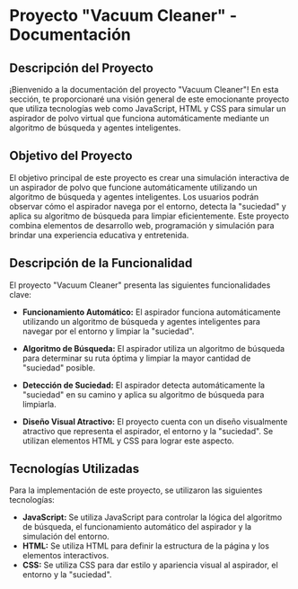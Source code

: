 # Proyecto "Vacuum Cleaner" - Documentación

## Descripción del Proyecto

¡Bienvenido a la documentación del proyecto "Vacuum Cleaner"! En esta sección, te proporcionaré una visión general de este emocionante proyecto que utiliza tecnologías web como JavaScript, HTML y CSS para simular un aspirador de polvo virtual que funciona automáticamente mediante un algoritmo de búsqueda y agentes inteligentes.

## Objetivo del Proyecto

El objetivo principal de este proyecto es crear una simulación interactiva de un aspirador de polvo que funcione automáticamente utilizando un algoritmo de búsqueda y agentes inteligentes. Los usuarios podrán observar cómo el aspirador navega por el entorno, detecta la "suciedad" y aplica su algoritmo de búsqueda para limpiar eficientemente. Este proyecto combina elementos de desarrollo web, programación y simulación para brindar una experiencia educativa y entretenida.

## Descripción de la Funcionalidad

El proyecto "Vacuum Cleaner" presenta las siguientes funcionalidades clave:

- **Funcionamiento Automático:** El aspirador funciona automáticamente utilizando un algoritmo de búsqueda y agentes inteligentes para navegar por el entorno y limpiar la "suciedad".

- **Algoritmo de Búsqueda:** El aspirador utiliza un algoritmo de búsqueda para determinar su ruta óptima y limpiar la mayor cantidad de "suciedad" posible.

- **Detección de Suciedad:** El aspirador detecta automáticamente la "suciedad" en su camino y aplica su algoritmo de búsqueda para limpiarla.

- **Diseño Visual Atractivo:** El proyecto cuenta con un diseño visualmente atractivo que representa el aspirador, el entorno y la "suciedad". Se utilizan elementos HTML y CSS para lograr este aspecto.

## Tecnologías Utilizadas

Para la implementación de este proyecto, se utilizaron las siguientes tecnologías:

- **JavaScript:** Se utiliza JavaScript para controlar la lógica del algoritmo de búsqueda, el funcionamiento automático del aspirador y la simulación del entorno.
- **HTML:** Se utiliza HTML para definir la estructura de la página y los elementos interactivos.
- **CSS:** Se utiliza CSS para dar estilo y apariencia visual al aspirador, el entorno y la "suciedad".

 
 
